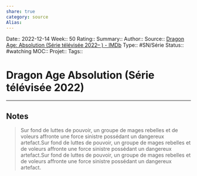 ```yaml
---
share: true 
category: source
Alias:
---
```

Date:: 2022-12-14
Week:: 50
Rating::
Summary:: 
Author::
Source:: [Dragon Age: Absolution (Série télévisée 2022– ) - IMDb](https://www.imdb.com/title/tt21031054/?ref_=nv_sr_srsg_0)
Type:: #SN/Série 
Status:: #watching 
MOC::
Projet:: 
Tags:: 

# Dragon Age Absolution (Série télévisée 2022)


***

## Notes

> Sur fond de luttes de pouvoir, un groupe de mages rebelles et de voleurs affronte une force sinistre possédant un dangereux artefact.Sur fond de luttes de pouvoir, un groupe de mages rebelles et de voleurs affronte une force sinistre possédant un dangereux artefact.Sur fond de luttes de pouvoir, un groupe de mages rebelles et de voleurs affronte une force sinistre possédant un dangereux artefact.
